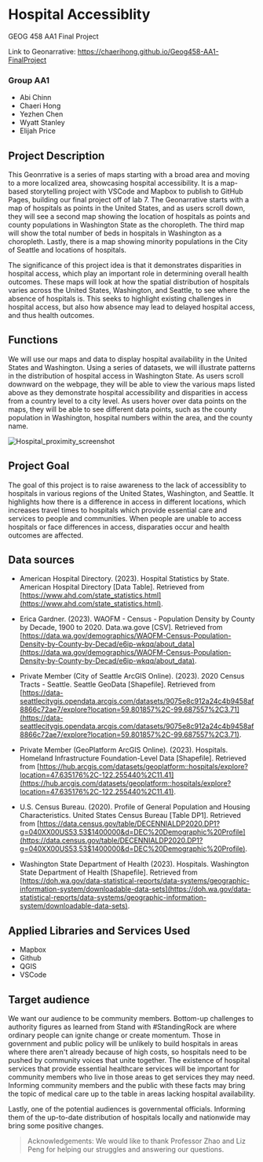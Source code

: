 # Hospital Accessiblity
GEOG 458 AA1 Final Project

Link to Geonarrative: https://chaerihong.github.io/Geog458-AA1-FinalProject

### Group AA1
- Abi Chinn
- Chaeri Hong
- Yezhen Chen
- Wyatt Stanley
- Elijah Price

## Project Description
This Geonrrative is a series of maps starting with a broad area and moving to a more localized area, showcasing hospital accessibility. It is a map-based storytelling project with VSCode and Mapbox to publish to GitHub Pages, building our final project off of lab 7. The Geonarrative starts with a map of hospitals as points in the United States, and as users scroll down, they will see a second map showing the location of hospitals as points and county populations in Washington State as the choropleth. The third map will show the total number of beds in hospitals in Washington as a choropleth. Lastly, there is a map showing minority populations in the City of Seattle and locations of hospitals.

The significance of this project idea is that it demonstrates disparities in hospital access, which play an important role in determining overall health outcomes. These maps will look at how the spatial distribution of hospitals varies across the United States, Washington, and Seattle, to see where the absence of hospitals is. This seeks to highlight existing challenges in hospital access, but also how absence may lead to delayed hospital access, and thus health outcomes.

## Functions
We will use our maps and data to display hospital availability in the United States and Washington. Using a series of datasets, we will illustrate patterns in the distribution of hospital access in Washington State. As users scroll downward on the webpage, they will be able to view the various maps listed above as they demonstrate hospital accessibility and disparities in access from a country level to a city level. As users hover over data points on the maps, they will be able to see different data points, such as the county population in Washington, hospital numbers within the area, and the county name.


![Hospital_proximity_screenshot](https://github.com/chaerihong/Geog458-AA1-FinalProject/assets/157386199/567ebac9-55d0-4db4-8c20-8ceb74689f48)

## Project Goal
The goal of this project is to raise awareness to the lack of accessiblity to hospitals in various regions of the United States, Washington, and Seattle. It highlights how there is a difference in access in different locations, which increases travel times to hospitals which provide essential care and services to people and communities. When people are unable to access hospitals or face differences in access, disparaties occur and health outcomes are affected.

## Data sources
- American Hospital Directory. (2023). Hospital Statistics by State. American Hospital Directory [Data Table]. Retrieved from [https://www.ahd.com/state_statistics.html](https://www.ahd.com/state_statistics.html).

- Erica Gardner. (2023). WAOFM - Census - Population Density by County by Decade, 1900 to 2020. Data.wa.gove [CSV]. Retrieved from [https://data.wa.gov/demographics/WAOFM-Census-Population-Density-by-County-by-Decad/e6ip-wkqq/about_data](https://data.wa.gov/demographics/WAOFM-Census-Population-Density-by-County-by-Decad/e6ip-wkqq/about_data).

- Private Member (City of Seattle ArcGIS Online). (2023). 2020 Census Tracts - Seattle. Seattle GeoData [Shapefile]. Retrieved from [https://data-seattlecitygis.opendata.arcgis.com/datasets/9075e8c912a24c4b9458af8866c72ae7/explore?location=59.801857%2C-99.687557%2C3.71](https://data-seattlecitygis.opendata.arcgis.com/datasets/9075e8c912a24c4b9458af8866c72ae7/explore?location=59.801857%2C-99.687557%2C3.71).

- Private Member (GeoPlatform ArcGIS Online). (2023). Hospitals. Homeland Infrastructure Foundation-Level Data [Shapefile]. Retrieved from [https://hub.arcgis.com/datasets/geoplatform::hospitals/explore?location=47.635176%2C-122.255440%2C11.41](https://hub.arcgis.com/datasets/geoplatform::hospitals/explore?location=47.635176%2C-122.255440%2C11.41).

- U.S. Census Bureau. (2020). Profile of General Population and Housing Characteristics. United States Census Bureau [Table DP1]. Retrieved from [https://data.census.gov/table/DECENNIALDP2020.DP1?g=040XX00US53,53$1400000&d=DEC%20Demographic%20Profile](https://data.census.gov/table/DECENNIALDP2020.DP1?g=040XX00US53,53$1400000&d=DEC%20Demographic%20Profile).

- Washington State Department of Health (2023). Hospitals. Washington State Department of Health [Shapefile]. Retrieved from [https://doh.wa.gov/data-statistical-reports/data-systems/geographic-information-system/downloadable-data-sets](https://doh.wa.gov/data-statistical-reports/data-systems/geographic-information-system/downloadable-data-sets).

## Applied Libraries and Services Used
- Mapbox
- Github
- QGIS
- VSCode

## Target audience
We want our audience to be community members. Bottom-up challenges to authority figures as learned from Stand with #StandingRock are where ordinary people can ignite change or create momentum. Those in government and public policy will be unlikely to build hospitals in areas where there aren't already because of high costs, so hospitals need to be pushed by community voices that unite together. The existence of hospital services that provide essential healthcare services will be important for community members who live in those areas to get services they may need. Informing community members and the public with these facts may bring the topic of medical care up to the table in areas lacking hospital availability. 

Lastly, one of the potential audiences is governmental officials. Informing them of the up-to-date distribution of hospitals locally and nationwide may bring some positive changes. 

> Acknowledgements: We would like to thank Professor Zhao and Liz Peng for helping our struggles and answering our questions.
